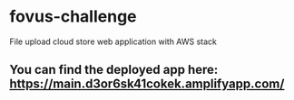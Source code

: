 # fovus-challenge
File upload cloud store web application with AWS stack

## You can find the deployed app here: https://main.d3or6sk41cokek.amplifyapp.com/

